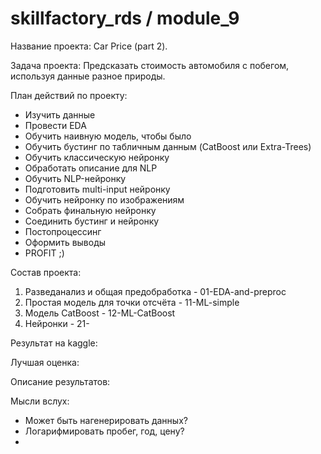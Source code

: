 # skillfactory_rds / module_9

Название проекта: Car Price (part 2).

Задача проекта: Предсказать стоимость автомобиля с побегом, используя данные разное природы.

План действий по проекту:
- Изучить данные
- Провести EDA
- Обучить наивную модель, чтобы было
- Обучить бустинг по табличным данным (CatBoost или Extra-Trees)
- Обучить классическую нейронку
- Обработать описание для NLP
- Обучить NLP-нейронку
- Подготовить multi-input нейронку
- Обучить нейронку по изображениям
- Собрать финальную нейронку
- Соединить бустинг и нейронку
- Постопроцессинг
- Оформить выводы
- PROFIT ;)

Состав проекта:
1. Разведанализ и общая предобработка - 01-EDA-and-preproc
2. Простая модель для точки отсчёта - 11-ML-simple
3. Модель CatBoost - 12-ML-CatBoost
4. Нейронки - 21-

Результат на kaggle: 

Лучшая оценка: 

Описание результатов:

Мысли вслух:
- Может быть нагенерировать данных?
- Логарифмировать пробег, год, цену?
- 